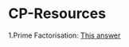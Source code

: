 # CP-Resources

1.Prime Factorisation: [This answer](https://stackoverflow.com/a/50278321/10400627)
